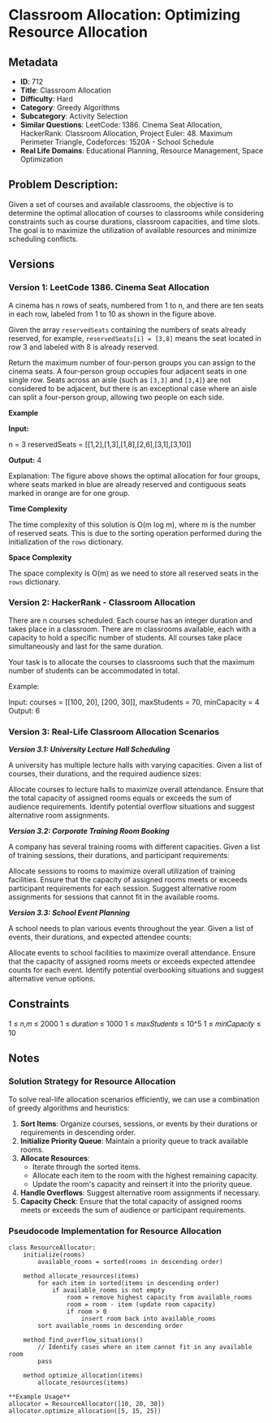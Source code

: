 # Classroom Allocation: Optimizing Resource Allocation

## Metadata

- **ID**: 712
- **Title**: Classroom Allocation
- **Difficulty**: Hard
- **Category**: Greedy Algorithms
- **Subcategory**: Activity Selection
- **Similar Questions**: LeetCode: 1386. Cinema Seat Allocation, HackerRank: Classroom Allocation, Project Euler: 48. Maximum Perimeter Triangle, Codeforces: 1520A - School Schedule
- **Real Life Domains**: Educational Planning, Resource Management, Space Optimization

## Problem Description:

Given a set of courses and available classrooms, the objective is to determine the optimal allocation of courses to classrooms while considering constraints such as course durations, classroom capacities, and time slots. The goal is to maximize the utilization of available resources and minimize scheduling conflicts.

## Versions

### Version 1: LeetCode 1386. Cinema Seat Allocation

A cinema has n rows of seats, numbered from 1 to n, and there are ten seats in each row, labeled from 1 to 10 as shown in the figure above.

Given the array `reservedSeats` containing the numbers of seats already reserved, for example, `reservedSeats[i] = [3,8]` means the seat located in row 3 and labeled with 8 is already reserved.

Return the maximum number of four-person groups you can assign to the cinema seats. A four-person group occupies four adjacent seats in one single row. Seats across an aisle (such as `[3,3]` and `[3,4]`) are not considered to be adjacent, but there is an exceptional case where an aisle can split a four-person group, allowing two people on each side.

**Example**

**Input:**

n = 3 reservedSeats = [[1,2],[1,3],[1,8],[2,6],[3,1],[3,10]]

**Output:** 4

Explanation: The figure above shows the optimal allocation for four groups, where seats marked in blue are already reserved and contiguous seats marked in orange are for one group.

**Time Complexity**

The time complexity of this solution is O(m log m), where m is the number of reserved seats. This is due to the sorting operation performed during the initialization of the `rows` dictionary.

**Space Complexity**

The space complexity is O(m) as we need to store all reserved seats in the `rows` dictionary.

### Version 2: HackerRank - Classroom Allocation

There are n courses scheduled. Each course has an integer duration and takes place in a classroom. There are m classrooms available, each with a capacity to hold a specific number of students. All courses take place simultaneously and last for the same duration.

Your task is to allocate the courses to classrooms such that the maximum number of students can be accommodated in total.

Example:

Input: courses = [[100, 20], [200, 30]], maxStudents = 70, minCapacity = 4
Output: 6

### Version 3: Real-Life Classroom Allocation Scenarios

**_Version 3.1: University Lecture Hall Scheduling_**

A university has multiple lecture halls with varying capacities. Given a list of courses, their durations, and the required audience sizes:

Allocate courses to lecture halls to maximize overall attendance.
Ensure that the total capacity of assigned rooms equals or exceeds the sum of audience requirements.
Identify potential overflow situations and suggest alternative room assignments.

**_Version 3.2: Corporate Training Room Booking_**

A company has several training rooms with different capacities. Given a list of training sessions, their durations, and participant requirements:

Allocate sessions to rooms to maximize overall utilization of training facilities.
Ensure that the capacity of assigned rooms meets or exceeds participant requirements for each session.
Suggest alternative room assignments for sessions that cannot fit in the available rooms.

**_Version 3.3: School Event Planning_**

A school needs to plan various events throughout the year. Given a list of events, their durations, and expected attendee counts:

Allocate events to school facilities to maximize overall attendance.
Ensure that the capacity of assigned rooms meets or exceeds expected attendee counts for each event.
Identify potential overbooking situations and suggest alternative venue options.

## Constraints

1 ≤ 𝑛,𝑚 ≤ 2000
1 ≤ 𝑑𝑢𝑟𝑎𝑡𝑖𝑜𝑛 ≤ 1000
1 ≤ 𝑚𝑎𝑥𝑆𝑡𝑢𝑑𝑒𝑛𝑡𝑠 ≤ 10^5
1 ≤ 𝑚𝑖𝑛𝐶𝑎𝑝𝑎𝑐𝑖𝑡𝑦 ≤ 10

## Notes

### Solution Strategy for Resource Allocation

To solve real-life allocation scenarios efficiently, we can use a combination of greedy algorithms and heuristics:

1. **Sort Items**: Organize courses, sessions, or events by their durations or requirements in descending order.
2. **Initialize Priority Queue**: Maintain a priority queue to track available rooms.
3. **Allocate Resources**:
   - Iterate through the sorted items.
   - Allocate each item to the room with the highest remaining capacity.
   - Update the room's capacity and reinsert it into the priority queue.
4. **Handle Overflows**: Suggest alternative room assignments if necessary.
5. **Capacity Check**: Ensure that the total capacity of assigned rooms meets or exceeds the sum of audience or participant requirements.

### Pseudocode Implementation for Resource Allocation

```pseudocode
class ResourceAllocator:
    initialize(rooms)
        available_rooms = sorted(rooms in descending order)

    method allocate_resources(items)
        for each item in sorted(items in descending order)
            if available_rooms is not empty
                room = remove highest capacity from available_rooms
                room = room - item (update room capacity)
                if room > 0
                    insert room back into available_rooms
        sort available_rooms in descending order

    method find_overflow_situations()
        // Identify cases where an item cannot fit in any available room
        pass

    method optimize_allocation(items)
        allocate_resources(items)

**Example Usage**
allocator = ResourceAllocator([10, 20, 30])
allocator.optimize_allocation([5, 15, 25])
```
